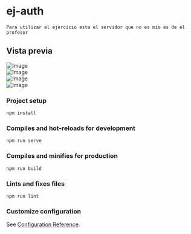 # ej-auth
```
Para utilizar el ejercicio esta el servidor que no es mio es de el profesor
```
## Vista previa
![Image](https://github.com/user-attachments/assets/4bf9405e-7fb5-4f14-92a9-58bbd2365d2d)<br/>
![Image](https://github.com/user-attachments/assets/2a41dd8a-4732-4e66-9b48-9df5ac78998d)<br/>
![Image](https://github.com/user-attachments/assets/86d178da-d881-47c6-bf14-b94aeacc0079)<br/>
![Image](https://github.com/user-attachments/assets/75957d47-3781-4be5-bc7b-f3c7ac1b39b7)

### Project setup
```
npm install
```

### Compiles and hot-reloads for development
```
npm run serve
```

### Compiles and minifies for production
```
npm run build
```

### Lints and fixes files
```
npm run lint
```

### Customize configuration
See [Configuration Reference](https://cli.vuejs.org/config/).
